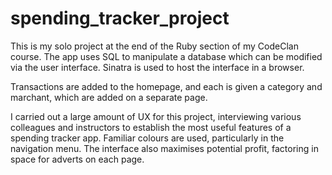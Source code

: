# spending_tracker_project

This is my solo project at the end of the Ruby section of my CodeClan course.
The app uses SQL to manipulate a database which can be modified via the user interface. 
Sinatra is used to host the interface in a browser.

Transactions are added to the homepage, and each is given a category and marchant, which are added on a separate page.

I carried out a large amount of UX for this project, interviewing various colleagues and instructors to establish the most useful features of a spending tracker app.
Familiar colours are used, particularly in the navigation menu.
The interface also maximises potential profit, factoring in space for adverts on each page.
